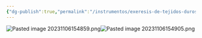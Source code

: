 ```yaml
---
{"dg-publish":true,"permalink":"/instrumentos/exeresis-de-tejidos-duros/lima-de-hueso/"}
---
```


![Pasted image 20231106154859.png](/img/user/Sem-1/Cirugia%20Bucal%20I/Medias/Pasted%20image%2020231106154859.png)![Pasted image 20231106154905.png](/img/user/Sem-1/Cirugia%20Bucal%20I/Medias/Pasted%20image%2020231106154905.png)